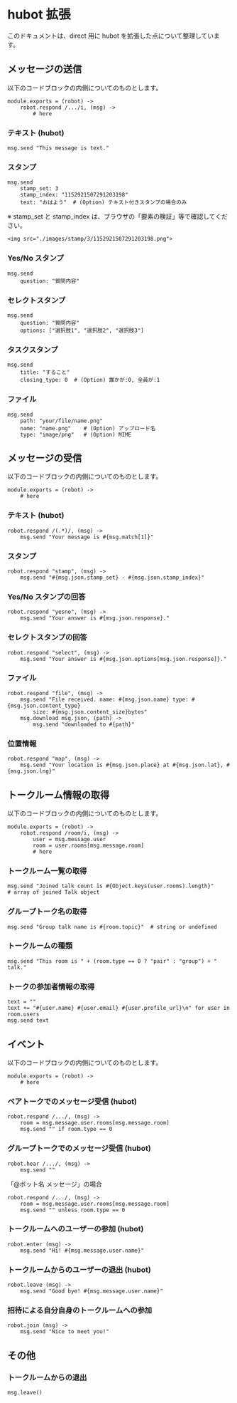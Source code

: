 # hubot 拡張

このドキュメントは、direct 用に hubot を拡張した点について整理しています。


## メッセージの送信

以下のコードブロックの内側についてのものとします。

	module.exports = (robot) ->
		robot.respond /.../i, (msg) ->
			# here

### テキスト (hubot)

	msg.send "This message is text."

### スタンプ
	
	msg.send
		stamp_set: 3
		stamp_index: "1152921507291203198"
  		text: "おはよう"  # (Option) テキスト付きスタンプの場合のみ

※ stamp_set と stamp_index は、ブラウザの「要素の検証」等で確認してください。

	<img src="./images/stamp/3/1152921507291203198.png">
	

### Yes/No スタンプ

	msg.send
		question: "質問内容"

### セレクトスタンプ

	msg.send
	    question: "質問内容"
	    options: ["選択肢1", "選択肢2", "選択肢3"]

### タスクスタンプ

	msg.send
		title: "すること"
		closing_type: 0  # (Option) 誰かが:0, 全員が:1

### ファイル

	msg.send
		path: "your/file/name.png"
		name: "name.png"    # (Option) アップロード名
		type: "image/png"   # (Option) MIME
	

## メッセージの受信

以下のコードブロックの内側についてのものとします。

	module.exports = (robot) ->
		# here


### テキスト (hubot)

	robot.respond /(.*)/, (msg) ->
		msg.send "Your message is #{msg.match[1]}"

### スタンプ

	robot.respond "stamp", (msg) ->
		msg.send "#{msg.json.stamp_set} - #{msg.json.stamp_index}"

### Yes/No スタンプの回答

	robot.respond "yesno", (msg) ->
		msg.send "Your answer is #{msg.json.response}."

### セレクトスタンプの回答

	robot.respond "select", (msg) ->
		msg.send "Your answer is #{msg.json.options[msg.json.response]}."

### ファイル

	robot.respond "file", (msg) ->
		msg.send "File received. name: #{msg.json.name} type: #{msg.json.content_type} 
			size: #{msg.json.content_size}bytes"
		msg.download msg.json, (path) ->
			msg.send "downloaded to #{path}"

### 位置情報

	robot.respond "map", (msg) ->
		msg.send "Your location is #{msg.json.place} at #{msg.json.lat}, #{msg.json.lng}"

## トークルーム情報の取得

以下のコードブロックの内側についてのものとします。

	module.exports = (robot) ->
		robot.respond /room/i, (msg) ->
			user = msg.message.user
			room = user.rooms[msg.message.room]
			# here

### トークルーム一覧の取得

	msg.send "Joined talk count is #{Object.keys(user.rooms).length}"
	# array of joined Talk object

### グループトーク名の取得

	msg.send "Group talk name is #{room.topic}"  # string or undefined

### トークルームの種類

 	msg.send "This room is " + (room.type == 0 ? "pair" : "group") + " talk."

### トークの参加者情報の取得

	text = ""
    text += "#{user.name} #{user.email} #{user.profile_url}\n" for user in room.users
    msg.send text

## イベント

以下のコードブロックの内側についてのものとします。

	module.exports = (robot) ->
		# here

### ペアトークでのメッセージ受信 (hubot)

	robot.respond /.../, (msg) ->
		room = msg.message.user.rooms[msg.message.room]
		msg.send "" if room.type == 0

### グループトークでのメッセージ受信 (hubot)
 
	robot.hear /.../, (msg) ->
		msg.send ""

「@ボット名 メッセージ」の場合

	robot.respond /.../, (msg) ->
		room = msg.message.user.rooms[msg.message.room]
		msg.send "" unless room.type == 0

### トークルームへのユーザーの参加 (hubot)

	robot.enter (msg) ->
		msg.send "Hi! #{msg.message.user.name}"

### トークルームからのユーザーの退出 (hubot)

	robot.leave (msg) ->
		msg.send "Good bye! #{msg.message.user.name}"

### 招待による自分自身のトークルームへの参加

	robot.join (msg) ->
		msg.send "Nice to meet you!"

## その他

### トークルームからの退出

	msg.leave()
